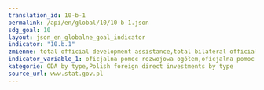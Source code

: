```yaml
---
translation_id: 10-b-1
permalink: /api/en/global/10/10-b-1.json
sdg_goal: 10
layout: json_en_globalne_goal_indicator
indicator: "10.b.1"
zmienne: total official development assistance,total bilateral official development assistance,bilateral official development assistance for least developed countries (LDC),bilateral official development assistance for other low income countries (LIC),bilateral official development assistance for lower middle income countries (LMIC),bilateral official development assistance for upper middle income countries (UMIC);total Polish foreign direct investments,Polish foreign direct investments for least developed countries (LDC),Polish foreign direct investments for other low income countries (LIC),Polish foreign direct investments for lower middle income countries (LMIC),Polish foreign direct investments for upper middle income countries (UMIC)
indicator_variable_1: oficjalna pomoc rozwojowa ogółem,oficjalna pomoc rozwojowa dwustronna ogółem,oficjalna pomoc rozwojowa dwustronna na rzecz krajów najsłabiej rozwiniętych (LDC),oficjalna pomoc rozwojowa dwustronna na rzecz pozostałych krajów o niskich dochodach (LIC),oficjalna pomoc rozwojowa dwustronna na rzecz krajów o średnio-niskich dochodach (LMIC),oficjalna pomoc rozwojowa dwustronna na rzecz krajów o średnio-wysokich dochodach (UMIC);polskie inwestycje bezpośrednie za granicą ogółem,polskie inwestycje bezpośrednie za granicą na rzecz krajów najsłabiej rozwiniętych (LDC),polskie inwestycje bezpośrednie za granicą na rzecz pozostałych krajów o niskich dochodach,polskie inwestycje bezpośrednie za granicą na rzecz krajów o średnio-niskich dochodach (LMIC),polskie inwestycje bezpośrednie za granicą na rzecz krajów o średnio-wysokich dochodach (UMIC);
kategorie: ODA by type,Polish foreign direct investments by type
source_url: www.stat.gov.pl
---
```

